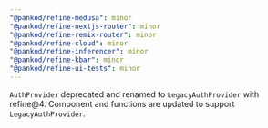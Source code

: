 ```yaml
---
"@pankod/refine-medusa": minor
"@pankod/refine-nextjs-router": minor
"@pankod/refine-remix-router": minor
"@pankod/refine-cloud": minor
"@pankod/refine-inferencer": minor
"@pankod/refine-kbar": minor
"@pankod/refine-ui-tests": minor
---
```


`AuthProvider` deprecated and renamed to `LegacyAuthProvider` with refine@4. Component and functions are updated to support `LegacyAuthProvider`.
